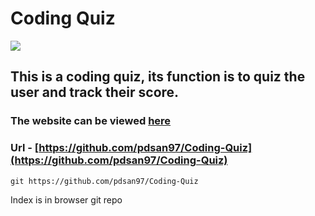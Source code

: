 # Coding Quiz

![](https://i.imgur.com/1gowDNc.png)

## This is a coding quiz, its function is to quiz the user and track their score.

### The website can be viewed [here](https://github.com/pdsan97/Coding-Quiz)

### Url - [https://github.com/pdsan97/Coding-Quiz](https://github.com/pdsan97/Coding-Quiz)


```
git https://github.com/pdsan97/Coding-Quiz
```

Index is in browser git repo